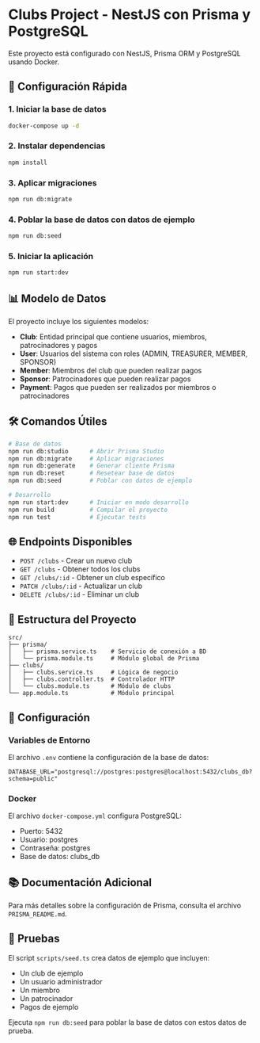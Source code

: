 # Clubs Project - NestJS con Prisma y PostgreSQL

Este proyecto está configurado con NestJS, Prisma ORM y PostgreSQL usando Docker.

## 🚀 Configuración Rápida

### 1. Iniciar la base de datos

```bash
docker-compose up -d
```

### 2. Instalar dependencias

```bash
npm install
```

### 3. Aplicar migraciones

```bash
npm run db:migrate
```

### 4. Poblar la base de datos con datos de ejemplo

```bash
npm run db:seed
```

### 5. Iniciar la aplicación

```bash
npm run start:dev
```

## 📊 Modelo de Datos

El proyecto incluye los siguientes modelos:

- **Club**: Entidad principal que contiene usuarios, miembros, patrocinadores y pagos
- **User**: Usuarios del sistema con roles (ADMIN, TREASURER, MEMBER, SPONSOR)
- **Member**: Miembros del club que pueden realizar pagos
- **Sponsor**: Patrocinadores que pueden realizar pagos
- **Payment**: Pagos que pueden ser realizados por miembros o patrocinadores

## 🛠️ Comandos Útiles

```bash
# Base de datos
npm run db:studio      # Abrir Prisma Studio
npm run db:migrate     # Aplicar migraciones
npm run db:generate    # Generar cliente Prisma
npm run db:reset       # Resetear base de datos
npm run db:seed        # Poblar con datos de ejemplo

# Desarrollo
npm run start:dev      # Iniciar en modo desarrollo
npm run build          # Compilar el proyecto
npm run test           # Ejecutar tests
```

## 🌐 Endpoints Disponibles

- `POST /clubs` - Crear un nuevo club
- `GET /clubs` - Obtener todos los clubs
- `GET /clubs/:id` - Obtener un club específico
- `PATCH /clubs/:id` - Actualizar un club
- `DELETE /clubs/:id` - Eliminar un club

## 📁 Estructura del Proyecto

```
src/
├── prisma/
│   ├── prisma.service.ts    # Servicio de conexión a BD
│   └── prisma.module.ts     # Módulo global de Prisma
├── clubs/
│   ├── clubs.service.ts     # Lógica de negocio
│   ├── clubs.controller.ts  # Controlador HTTP
│   └── clubs.module.ts      # Módulo de clubs
└── app.module.ts            # Módulo principal
```

## 🔧 Configuración

### Variables de Entorno

El archivo `.env` contiene la configuración de la base de datos:

```
DATABASE_URL="postgresql://postgres:postgres@localhost:5432/clubs_db?schema=public"
```

### Docker

El archivo `docker-compose.yml` configura PostgreSQL:

- Puerto: 5432
- Usuario: postgres
- Contraseña: postgres
- Base de datos: clubs_db

## 📚 Documentación Adicional

Para más detalles sobre la configuración de Prisma, consulta el archivo `PRISMA_README.md`.

## 🧪 Pruebas

El script `scripts/seed.ts` crea datos de ejemplo que incluyen:

- Un club de ejemplo
- Un usuario administrador
- Un miembro
- Un patrocinador
- Pagos de ejemplo

Ejecuta `npm run db:seed` para poblar la base de datos con estos datos de prueba.
